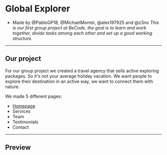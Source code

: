 # Global Explorer
- Made by @PabloGP18, @MichaelMontei, @alex197925 and @z3no
*This is our first group project at BeCode, the goal is to learn and work together, divide tasks among each other and set up a good working structure.*

---

## Our project
For our group project we created a travel agency that sells active exploring packages.
So it's not your average holiday vacation. We want people to explore their destination in an active way, we want to connect them with nature.

We made 5 different pages:

- [Homepage]()
- Services
- Team
- Testimonials
- Contact


---

## Preview
